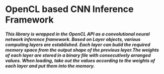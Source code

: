 # OpenCL based CNN Inference Framework
##### This library is wrapped in the OpenCL API as a convolutional neural network inference framework. Based on Layer objects, various computing layers are established. Each layer can build the required memory space from the output shape of the previous layer.The weights of each layer are stored in a binary file with consecutively arranged values. When loading, take out the values according to the weights of each layer and put them into the memory.

